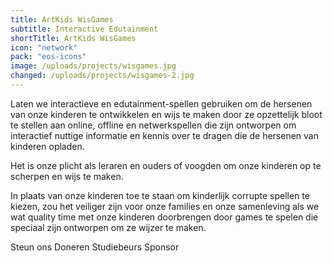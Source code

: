```yaml
---
title: ArtKids WisGames
subtitle: Interactive Edutainment
shortTitle: ArtKids WisGames
icon: "network"
pack: "eos-icons"
image: /uploads/projects/wisgames.jpg
changed: /uploads/projects/wisgames-2.jpg
---
```

Laten we interactieve en edutainment-spellen gebruiken om de hersenen van onze kinderen te ontwikkelen en wijs te maken door ze opzettelijk bloot te stellen aan online, offline en netwerkspellen die zijn ontworpen om interactief nuttige informatie en kennis over te dragen die de hersenen van kinderen opladen.

Het is onze plicht als leraren en ouders of voogden om onze kinderen op te scherpen en wijs te maken.

In plaats van onze kinderen toe te staan om kinderlijk corrupte spellen te kiezen, zou het veiliger zijn voor onze families en onze samenleving als we wat quality time met onze kinderen doorbrengen door games te spelen die speciaal zijn ontworpen om ze wijzer te maken.

Steun ons
Doneren
Studiebeurs
Sponsor